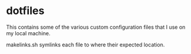 # dotfiles

This contains some of the various custom configuration files that I use on my local machine.

makelinks.sh symlinks each file to where their expected location.
